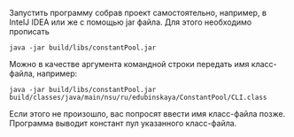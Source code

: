 Запустить программу собрав проект самостоятельно, например, в IntelJ IDEA или же с помощью jar файла. Для этого необходимо прописать
```
java -jar build/libs/constantPool.jar 
```
Можно в качестве аргумента командной строки передать имя класс-файла, например:
```
java -jar build/libs/constantPool.jar build/classes/java/main/nsu/ru/edubinskaya/ConstantPool/CLI.class
```
Если этого не произошло, вас попросят ввести имя класс-файла позже.
Программа выводит констант пул указанного класс-файла.
